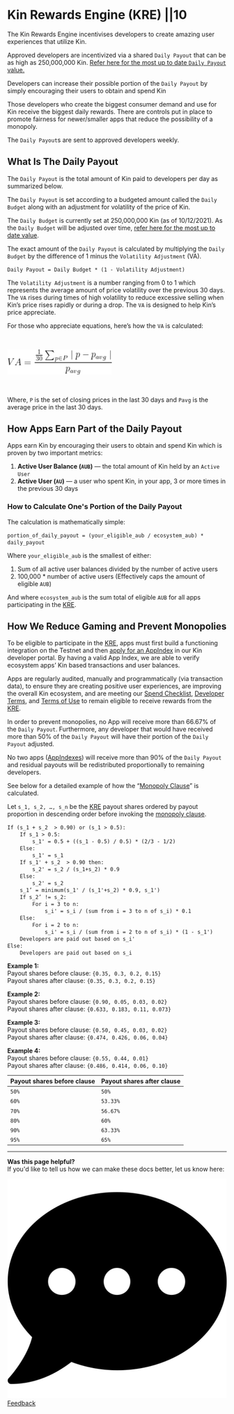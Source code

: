 # Kin Rewards Engine (KRE) ||10

The Kin Rewards Engine incentivises developers to create amazing user experiences that utilize Kin.

Approved developers are incentivized via a shared `Daily Payout` that can be as high as 250,000,000 Kin. [Refer here for the most up to date `Daily Payout` value.](https://github.com/kinecosystem/rewards-engine/blob/master/current-KRE.md#the-daily-payout)

Developers can increase their possible portion of the `Daily Payout` by simply encouraging their users to obtain and spend Kin

Those developers who create the biggest consumer demand and use for Kin receive the biggest daily rewards. There are controls put in place to promote fairness for newer/smaller apps that reduce the possibility of a monopoly.

The `Daily Payout`s are sent to approved developers weekly.

## What Is The Daily Payout

The `Daily Payout` is the total amount of Kin paid to developers per day as summarized below.

The `Daily Payout` is set according to a budgeted amount called the `Daily Budget` along with an adjustment for volatility of the price of Kin.

The `Daily Budget` is currently set at 250,000,000 Kin (as of 10/12/2021). As the `Daily Budget` will be adjusted over time, [refer here for the most up to date value](https://github.com/kinecosystem/rewards-engine/blob/master/current-KRE.md#the-daily-payout).

The exact amount of the `Daily Payout` is calculated by multiplying the `Daily Budget` by the difference of 1 minus the `Volatility Adjustment` (VA).

```shell
Daily Payout = Daily Budget * (1 - Volatility Adjustment)
```

The `Volatility Adjustment` is a number ranging from 0 to 1 which represents the average amount of price volatility over the previous 30 days. The `VA` rises during times of high volatility to reduce excessive selling when Kin’s price rises rapidly or during a drop. The `VA` is designed to help Kin’s price appreciate.

For those who appreciate equations, here’s how the `VA` is calculated:

<img style="width: 15rem; margin-top: 2rem; margin-bottom: 2rem;" class="kin-va-equation" src="./images/va-equation.jpeg" alt="Equation for calculating Volatility Adjustment">

Where, `P` is the set of closing prices in the last 30 days and `Pavg` is the average price in the last 30 days.

## How Apps Earn Part of the Daily Payout

Apps earn Kin by encouraging their users to obtain and spend Kin which is proven by two important metrics:

1. **Active User Balance (`AUB`)** — the total amount of Kin held by an `Active User`
2. **Active User (`AU`)** — a user who spent Kin, in your app, 3 or more times in the previous 30 days

### How to Calculate One's Portion of the Daily Payout

The calculation is mathematically simple:

```shell
portion_of_daily_payout = (your_eligible_aub / ecosystem_aub) * daily_payout
```

Where `your_eligible_aub` is the smallest of either:

1. Sum of all active user balances divided by the number of active users
2. 100,000 \* number of active users (Effectively caps the amount of eligible `AUB`)

And where `ecosystem_aub` is the sum total of eligible `AUB` for all apps participating in the [KRE](/essentials/kin-rewards-engine/).

## How We Reduce Gaming and Prevent Monopolies

To be eligible to participate in the [KRE](/essentials/kin-rewards-engine/), apps must first build a functioning integration on the Testnet and then [apply for an AppIndex](/essentials/kre-app-registration/#register-your-app) in our Kin developer portal. By having a valid App Index, we are able to verify ecosystem apps’ Kin based transactions and user balances.

Apps are regularly audited, manually and programmatically (via transaction data), to ensure they are creating positive user experiences, are improving the overall Kin ecosystem, and are meeting our [Spend Checklist](/essentials/kre-checklist/#spend-checklist), [Developer Terms](https://kin.org/kin-developer-terms/), and [Terms of Use](https://kin.org/terms-and-conditions/) to remain eligible to receive rewards from the [KRE](/essentials/kin-rewards-engine/).

In order to prevent monopolies, no App will receive more than 66.67% of the `Daily Payout`. Furthermore, any developer that would have received more than 50% of the `Daily Payout` will have their portion of the `Daily Payout` adjusted.

No two apps ([AppIndexes](/essentials/terms-and-concepts/#app-index)) will receive more than 90% of the `Daily Payout` and residual payouts will be redistributed proportionally to remaining developers.

See below for a detailed example of how the “[Monopoly Clause](https://github.com/kinecosystem/rewards-engine/blob/master/current-KRE.md#monopoly-clause)” is calculated.

Let `s_1, s_2, …, s_n` be the [KRE](/essentials/kin-rewards-engine/) payout shares ordered by payout proportion in descending order before invoking the [monopoly clause](https://github.com/kinecosystem/rewards-engine/blob/master/current-KRE.md#monopoly-clause).

```shell
If (s_1 + s_2  > 0.90) or (s_1 > 0.5):
    If s_1 > 0.5:
        s_1' = 0.5 + ((s_1 - 0.5) / 0.5) * (2/3 - 1/2)
    Else:
        s_1' = s_1
    If s_1' + s_2  > 0.90 then:
        s_2' = s_2 / (s_1+s_2) * 0.9
    Else:
    	s_2' = s_2
    s_1’ = minimum(s_1' / (s_1'+s_2) * 0.9, s_1')
    If s_2’ != s_2:
        For i = 3 to n:
            s_i' = s_i / (sum from i = 3 to n of s_i) * 0.1
    Else:
        For i = 2 to n:
            s_i' = s_i / (sum from i = 2 to n of s_i) * (1 - s_1')
	Developers are paid out based on s_i'
Else:
	Developers are paid out based on s_i
```

**Example 1:**  
Payout shares before clause: `{0.35, 0.3, 0.2, 0.15}`  
Payout shares after clause: `{0.35, 0.3, 0.2, 0.15}`

**Example 2:**  
Payout shares before clause: `{0.90, 0.05, 0.03, 0.02}`  
Payout shares after clause: `{0.633, 0.183, 0.11, 0.073}`

**Example 3:**  
Payout shares before clause: `{0.50, 0.45, 0.03, 0.02}`  
Payout shares after clause: `{0.474, 0.426, 0.06, 0.04}`

**Example 4:**  
Payout shares before clause: `{0.55, 0.44, 0.01}`  
Payout shares after clause: `{0.486, 0.414, 0.06, 0.10}`

| Payout shares before clause | Payout shares after clause |
| --------------------------- | -------------------------- |
| `50%`                       | `50%`                      |
| `60%`                       | `53.33%`                   |
| `70%`                       | `56.67%`                   |
| `80%`                       | `60%`                      |
| `90%`                       | `63.33%`                   |
| `95%`                       | `65%`                      |


***
**Was this page helpful?**<br/>
If you'd like to tell us how we can make these docs better, let us know here:

<div class='navIcons'>
  <a href='https://forms.gle/qhjcDJR59v8RJsaY7' target='_blank'><div class='navIcon'>
    <img class='navIcon-icon invert' alt='Developer' src='../images/comment-dots-solid.svg'>
    <span class='navIcon-text'>Feedback</span>
  </div></a>
</div>


